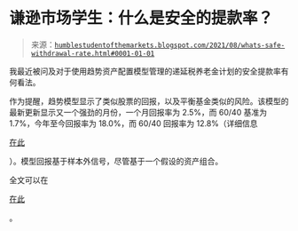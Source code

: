 <!--yml

分类：未分类

日期：2024-05-18 01:55:43

-->

# 谦逊市场学生：什么是安全的提款率？

> 来源：[`humblestudentofthemarkets.blogspot.com/2021/08/whats-safe-withdrawal-rate.html#0001-01-01`](https://humblestudentofthemarkets.blogspot.com/2021/08/whats-safe-withdrawal-rate.html#0001-01-01)

我最近被问及对于使用趋势资产配置模型管理的递延税养老金计划的安全提款率有何看法。

作为提醒，趋势模型显示了类似股票的回报，以及平衡基金类似的风险。该模型的最新更新显示又一个强劲的月份，一个月回报率为 2.5%，而 60/40 基准为 1.7%，今年至今回报率为 18.0%，而 60/40 回报率为 12.8%（详细信息

[在此](https://humblestudentofthemarkets.com/trend-model-report-card/)

）。模型回报基于样本外信号，尽管基于一个假设的资产组合。

全文可以在

[在此](https://humblestudentofthemarkets.com/2021/08/31/whats-a-safe-withdrawl-rate/)

。
